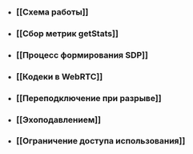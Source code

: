 - ### [[Схема работы]]
- ### [[Сбор метрик getStats]]
- ### [[Процесс формирования SDP]]
- ### [[Кодеки в WebRTC]]
- ### [[Переподключение при разрыве]]
- ### [[Эхоподавлением]]
- ### [[Ограничение доступа использования]]
